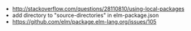- http://stackoverflow.com/questions/28110810/using-local-packages
- add directory to "source-directories" in elm-package.json
- https://github.com/elm/package.elm-lang.org/issues/105
